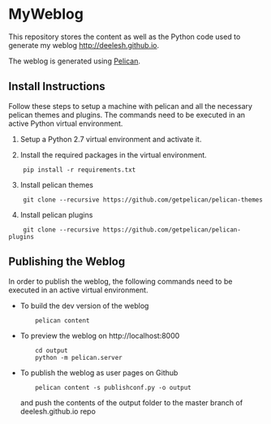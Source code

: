 # MyWeblog

This repository stores the content as well as the Python code used to generate my weblog http://deelesh.github.io. 

The weblog is generated using [Pelican](http://getpelican.com).

## Install Instructions

Follow these steps to setup a machine with pelican and all the necessary pelican themes and plugins. The commands need to be executed in an active Python virtual environment.

1. Setup a Python 2.7 virtual environment and activate it.

2. Install the required packages in the virtual environment.

 ```
     pip install -r requirements.txt
 ```

3. Install pelican themes

```
    git clone --recursive https://github.com/getpelican/pelican-themes
```

4. Install pelican plugins

```
    git clone --recursive https://github.com/getpelican/pelican-plugins
``` 

## Publishing the Weblog

In order to publish the weblog, the following commands need to be executed in an active virtual environment.

- To build the dev version of the weblog 

    ```
        pelican content
    ```

- To preview the weblog on http://localhost:8000 

    ```
        cd output
        python -m pelican.server
    ``` 

- To publish the weblog as user pages on Github

    ```
        pelican content -s publishconf.py -o output
    ```
    and push the contents of the output folder to the master branch of deelesh.github.io repo